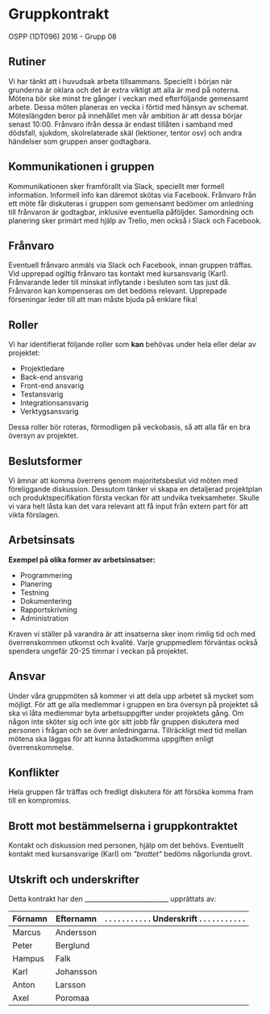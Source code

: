 # Gruppkontrakt

OSPP (1DT096) 2016 - Grupp 08


## Rutiner
Vi har tänkt att i huvudsak arbeta tillsammans. Speciellt i början när grunderna är oklara och det är extra viktigt att alla är med på noterna. Mötena bör ske minst tre gånger i veckan med efterföljande gemensamt arbete. Dessa möten planeras en vecka i förtid med hänsyn av schemat. Möteslängden beror på innehållet men vår ambition är att dessa börjar senast 10:00. Frånvaro ifrån dessa är endast tillåten i samband med dödsfall, sjukdom, skolrelaterade skäl (lektioner, tentor osv) och andra händelser som gruppen anser godtagbara.


## Kommunikationen i gruppen
Kommunikationen sker framförallt via Slack, speciellt mer formell information. Informell info kan däremot skötas via Facebook. Frånvaro från ett möte får diskuteras i gruppen som gemensamt bedömer om anledning till frånvaron är godtagbar, inklusive eventuella påföljder. Samordning och planering sker primärt med hjälp av Trello, men också i Slack och Facebook.


## Frånvaro
Eventuell frånvaro anmäls via Slack och Facebook, innan gruppen träffas. Vid upprepad ogiltig frånvaro tas kontakt med kursansvarig (Karl). Frånvarande leder till minskat inflytande i besluten som tas just då. Frånvaron kan kompenseras om det bedöms relevant. Upprepade förseningar leder till att man måste bjuda på enklare fika!


## Roller
Vi har identifierat följande roller som **kan** behövas under hela eller delar av projektet:
- Projektledare
- Back-end ansvarig
- Front-end ansvarig
- Testansvarig
- Integrationsansvarig
- Verktygsansvarig

Dessa roller bör roteras, förmodligen på veckobasis, så att alla får en bra översyn av projektet.


## Beslutsformer
Vi ämnar att komma överrens genom majoritetsbeslut vid möten med föreliggande diskussion. Dessutom tänker vi skapa en detaljerad projektplan och produktspecifikation första veckan för att undvika tveksamheter. Skulle vi vara helt låsta kan det vara relevant att få input från extern part för att vikta förslagen.


## Arbetsinsats
**Exempel på olika former av arbetsinsatser:**
- Programmering
- Planering
- Testning
- Dokumentering
- Rapportskrivning
- Administration

Kraven vi ställer på varandra är att insatserna sker inom rimlig tid och med överrenskommen utkomst och kvalité. Varje gruppmedlem förväntas också spendera ungefär 20-25 timmar i veckan på projektet.


## Ansvar
Under våra gruppmöten så kommer vi att dela upp arbetet så mycket som möjligt. För att ge alla medlemmar i gruppen en bra översyn på projektet så ska vi låta medlemmar byta arbetsuppgifter under projektets gång. Om någon inte sköter sig och inte gör sitt jobb får gruppen diskutera med personen i frågan och se över anledningarna. Tillräckligt med tid mellan mötena ska läggas för att kunna åstadkomma uppgiften enligt överrenskommelse.
 

## Konflikter
Hela gruppen får träffas och fredligt diskutera för att försöka komma fram till en kompromiss. 


## Brott mot bestämmelserna i gruppkontraktet
Kontakt och diskussion med personen, hjälp om det behövs. Eventuellt kontakt med kursansvarige (Karl) om *"brottet"* bedöms någorlunda grovt.


## Utskrift och underskrifter

Detta kontrakt har den __________________________  upprättats av:


Förnamn | Efternamn | . . . . . . . . . . . Underskrift . . . . . . . . . . .
--------|-----------|------------
Marcus  | Andersson |
Peter   | Berglund  |
Hampus  | Falk      |
Karl    | Johansson |
Anton   | Larsson   |
Axel    | Poromaa   |
